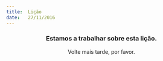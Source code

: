 ```yaml
---
title:  Lição
date:   27/11/2016
---
```


### <center>Estamos a trabalhar sobre esta lição.</center>
<center>Volte mais tarde, por favor.</center>